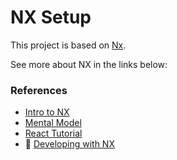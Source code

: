 # NX Setup

This project is based on [Nx](https://nx.dev).

See more about NX in the links below:

### References

- [Intro to NX](https://nx.dev/getting-started/intro)
- [Mental Model](https://nx.dev/using-nx/mental-model)
- [React Tutorial](https://nx.dev/react-tutorial/01-create-application)
- 🎥 [Developing with NX](https://youtu.be/sNz-4PUM0k8)
